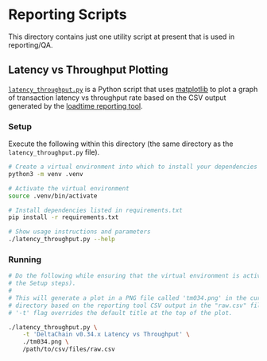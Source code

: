 # Reporting Scripts

This directory contains just one utility script at present that is used in
reporting/QA.

## Latency vs Throughput Plotting

[`latency_throughput.py`](./latency_throughput.py) is a Python script that uses
[matplotlib] to plot a graph of transaction latency vs throughput rate based on
the CSV output generated by the [loadtime reporting
tool](../../../test/loadtime/cmd/report/).

### Setup

Execute the following within this directory (the same directory as the
`latency_throughput.py` file).

```bash
# Create a virtual environment into which to install your dependencies
python3 -m venv .venv

# Activate the virtual environment
source .venv/bin/activate

# Install dependencies listed in requirements.txt
pip install -r requirements.txt

# Show usage instructions and parameters
./latency_throughput.py --help
```

### Running

```bash
# Do the following while ensuring that the virtual environment is activated (see
# the Setup steps).
#
# This will generate a plot in a PNG file called 'tm034.png' in the current
# directory based on the reporting tool CSV output in the "raw.csv" file. The
# '-t' flag overrides the default title at the top of the plot.

./latency_throughput.py \
    -t 'DeltaChain v0.34.x Latency vs Throughput' \
    ./tm034.png \
    /path/to/csv/files/raw.csv
```

[matplotlib]: https://matplotlib.org/

